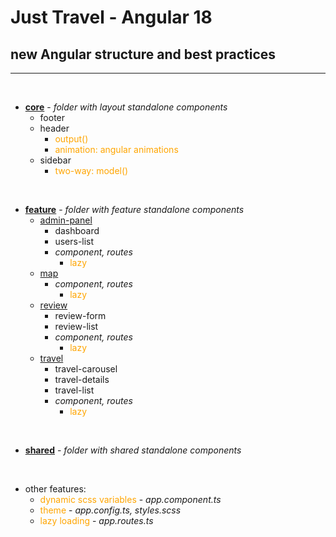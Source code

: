 # Just Travel - Angular 18

## new Angular structure and best practices

---------------------
<style>
x { color: orange }
g { color: gold }
</style>

<br>

* **[core](app/src/app/core)** - _folder with layout standalone components_
    * footer
    * header
        * <x>output()</x>
        * <x>animation: angular animations</x>
    * sidebar
        * <x>two-way: model()</x>

<br>

* **[feature](app/src/app/feature)** - _folder with feature standalone components_
    * [admin-panel](app/src/app/feature/admin-panel)
        * dashboard
        * users-list
        * _component, routes_
            * <x>lazy</x>
    * [map](app/src/app/feature/map)
        * _component, routes_
            * <x>lazy</x>
    * [review](app/src/app/feature/review)
        * review-form
        * review-list
        * _component, routes_
            * <x>lazy</x>
    * [travel](app/src/app/feature/travel)
        * travel-carousel
        * travel-details
        * travel-list
        * _component, routes_
            * <x>lazy</x>

<br>

* **[shared](app/src/app/shared)** - _folder with shared standalone components_

<br>

* other features:
    * <x>dynamic scss variables</x> - _app.component.ts_
    * <x>theme</x> - _app.config.ts, styles.scss_   
    * <x>lazy loading</x> - _app.routes.ts_   
